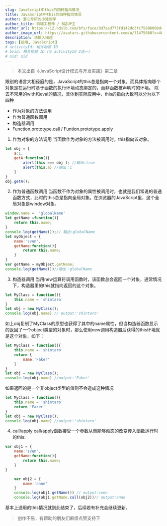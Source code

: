 ```yaml
---
slug: JavaScript中this的四种指向情况
title: JavaScript中this的四种指向情况
author: 潜心专研的小陈同学
author_title: 前端工程师 / B站UP主
author_url: https://i2.hdslb.com/bfs/face/9d7aad773fd142dc3fc75886008d41d2ecedb3f1.jpg@160w_160h_1c_1s.webp
author_image_url: https://avatars.githubusercontent.com/u/71475868?s=40&u=8e47a668961f89a6389d9775cffdabddfda76e8c&v=4
description: 请输入描述
tags: [前端, JavaScript]
# activityId: 相关动态 ID
# bvid: 相关视频 ID（与 activityId 2选一）
# oid: oid
---
```



<!-- truncate -->

> 本文出自《JavaScript设计模式与开发实践》第二章

跟别的语言大相径庭的是，JavaScript的this总是指向一个对象，而具体指向哪个对象是在运行时基于函数的执行环境动态绑定的，而非函数被声明时的环境。
除去不常用的with和eval的情况，具体到实际应用中，this的指向大致可以分为以下四种

- 作为对象的方法调用
-  作为普通函数调用
- 构造器调用
- Function.prototype.call / Funtion.prototype.apply
1. 作为对象的方法调用
   当函数作为对象的方法被调用时，this指向该对象。

```javascript
let obj = {
    a:1,
    getA:function(){
        alert(this === obj ); //输出:true
        alert(this.a) //输出：1   
    }
}
obj.getA();
```


2. 作为普通函数调用
   当函数不作为对象的属性被调用时，也就是我们常说的普通函数方式，此时的this总是指向全局对象。在浏览器的JavaScript里，这个全局对象是window对象。

```javascript
window.name =  'globalName'
let getName =function(){
    return this.name;
}
console.log(getName());// 输出:globalName
let myObject = {
    name:'sven',
    getName:function(){
        return this.name;    
    }
}
var getName = myObject.getName;
console.log(getName())//输出：globalName
```

3. 构造器调用
   当用new运算符调用函数时，该函数总会返回一个对象，通常情况下，构造器里的this就指向返回的这个对象。

```javascript
let MyClass = function(){
    this.name = 'shintaro'
}
let obj = new MyClass();
console.log(obj.name) // output:'shintaro'
```

如上obj复制了MyClass的原型也获得了其中的name属性，但当构造器函数显示的返回了一个object类型的对象时，那么使用new调用构造器后获得的this环境就是这个对象，如下：

```javascript
let MyClass = function(){
    this.name = 'shintaro'
    return {
        name:'Faker'    
    }
}
let obj = new MyClass();
console.log(obj.name) //output:'Faker'
```

如果返回的是一个非object类型的值则不会造成这种情况

```javascript
let MyClass = function(){
    this.name = 'shintaro'
    return 'Faker'    
}
let obj = new MyClass();
console.log(obj.name) //output:'shintaro'
```

4. call/apply
   call/apply函数接受一个参数从而能够动态的改变传入函数运行时的this:

```javascript
var obj1 = {
    name:'sven',
    getName:function(){
        return this.name;    
    }
}

	var obj2 = {
	    name:'anne'
	}
	console.log(obj1.getName()) // output:sven
	console.log(obj1.getName.call(obj2))// output:anne
```
基本上通用的this情况就到此结束了，后续若有补充会继续更新。

> 创作不易，有帮助的朋友们麻烦点赞支持下


